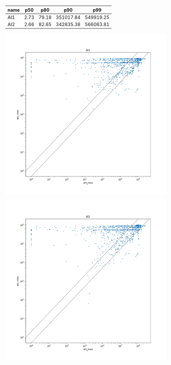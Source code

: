 | name | p50 | p80 | p90 | p99 |
| --- | --- | --- | --- | --- |
| AI1 | 2.73 | 79.18 | 351017.84 | 549919.25 |
| AI2 | 2.66 | 82.65 | 342835.38 | 566063.81 |

![AI1](AI1.png)

![AI2](AI2.png)

